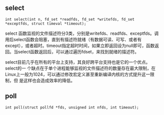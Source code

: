 ## select
```
int select(int n, fd_set *readfds, fd_set *writefds, fd_set *exceptfds, struct timeval *timeout);
```

select 函数监视的文件描述符分3类，分别是writefds、readfds、exceptfds。调用后select函数会阻塞，直到有描述符就绪（有数据可读、可写、或者有except），或者超时。timeout指定超时时间，如果立即返回设为null即可，函数返回。当select函数返回后，可以通过遍历fdset，来找到就绪的描述符。

select目前几乎在所有的平台上支持，其良好跨平台支持也是它的一个优点。select的一 个缺点在于单个进程能够监视的文件描述符的数量存在最大限制，在Linux上一般为1024，可以通过修改宏定义甚至重新编译内核的方式提升这一限制，但 是这样也会造成效率的降低。


## poll
```
int poll(struct pollfd *fds, unsigned int nfds, int timeout);
```
